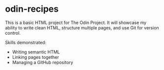 # odin-recipes
This is a basic HTML project for The Odin Project. It will showcase my ability to write clean HTML, structure multiple pages, and use Git for version control.

Skills demonstrated:
- Writing semantic HTML
- Linking pages together
- Managing a GitHub repository